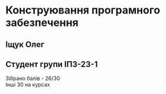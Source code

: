 # Конструювання програмного забезпечення

## Іщук Олег

## Студент групи ІПЗ-23-1

Зібрано балів - 26/30  
Інші 30 на курсах
